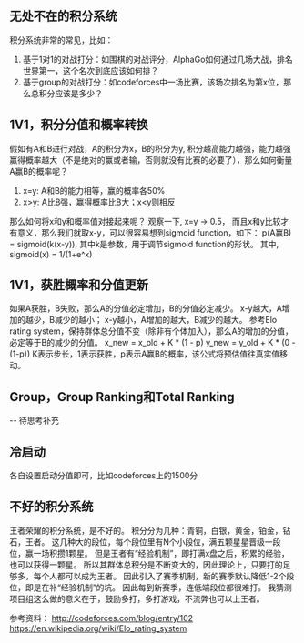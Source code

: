 ## 无处不在的积分系统
积分系统非常的常见，比如：
1. 基于1对1的对战打分：如围棋的对战评分，AlphaGo如何通过几场大战，排名世界第一，这个名次到底应该如何排？
2. 基于group的对战打分：如codeforces中一场比赛，该场次排名为第x位，那么总积分应该是多少？

## 1V1，积分分值和概率转换
假如有A和B进行对战，A的积分为x，B的积分为y, 积分越高能力越强，能力越强赢得概率越大（不是绝对的赢或者输，否则就没有比赛的必要了），那么如何衡量A赢B的概率呢？
1. x=y: A和B的能力相等，赢的概率各50%
2. x>y: A比B强，赢得概率比B大；x<y则相反

那么如何将x和y和概率值对接起来呢？
观察一下, x=y -> 0.5， 而且x和y比较才有意义，那么我们就取x-y，可以很容易想到sigmoid function，如下：
p(A赢B) = sigmoid(k(x-y)), 其中k是参数，用于调节sigmoid function的形状。
其中, sigmoid(x) = 1/(1+e^x)

## 1V1，获胜概率和分值更新
如果A获胜，B失败，那么A的分值必定增加，B的分值必定减少。
x-y越大，A增加的越少，B减少的越小；
x-y越小，A增加的越大，B减少的越大。
参考Elo rating system，保持群体总分值不变（除非有个体加入），那么A的增加的分值，必定等于B的减少的分值。
x_new = x_old + K * (1 - p)
y_new = y_old + K * (0 - (1-p))
K表示步长，1表示获胜，p表示A赢B的概率，该公式将预估值往真实值移动。

## Group，Group Ranking和Total Ranking
-- 待思考补充

## 冷启动
各自设置启动分值即可，比如codeforces上的1500分

## 不好的积分系统
王者荣耀的积分系统，是不好的。
积分分为几种：青铜，白银，黄金，铂金，钻石，王者。
这几种大的段位，每个段位里有N个小段位，满五颗星星晋级一段位，赢一场积攒1颗星。
但是王者有“经验机制”，即打满x盘之后，积累的经验，也可以获得一颗星。
所以其群体总积分是不断变大的，因此理论上，只要打的足够多，每个人都可以成为王者。
因此引入了赛季机制，新的赛季默认降低1-2个段位，即是在补“经验机制”的坑。
因此每到新赛季，连低端段位都很难打。
我猜测项目组这么做的意义在于，鼓励多打，多打游戏，不流弊也可以上王者。

参考资料：
http://codeforces.com/blog/entry/102   
https://en.wikipedia.org/wiki/Elo_rating_system
